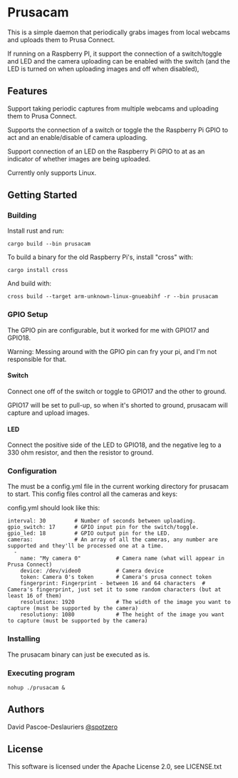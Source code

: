 # Prusacam

This is a simple daemon that periodically grabs images from local webcams and uploads them to Prusa Connect.

If running on a Raspberry PI, it support the connection of a switch/toggle and LED and the camera uploading can be enabled with the switch (and the LED is turned on when uploading images and off when disabled),

## Features

Support taking periodic captures from multiple webcams and uploading them to Prusa Connect.

Supports the connection of a switch or toggle the the Raspberry Pi GPIO to act and an enable/disable of camera uploading.

Support connection of an LED on the Raspberry Pi GPIO to at as an indicator of whether images are being uploaded.

Currently only supports Linux.

## Getting Started

### Building

Install rust and run: 

```
cargo build --bin prusacam
```

To build a binary for the old Raspberry Pi's, install "cross" with:

```
cargo install cross
```

And build with:

```
cross build --target arm-unknown-linux-gnueabihf -r --bin prusacam
```

### GPIO Setup

The GPIO pin are configurable, but it worked for me with GPIO17 and GPIO18.

Warning: Messing around with the GPIO pin can fry your pi, and I'm not responsible for that.

#### Switch

Connect one off of the switch or toggle to GPIO17 and the other to ground.

GPIO17 will be set to pull-up, so when it's shorted to ground, prusacam will capture and upload images.

#### LED

Connect the positive side of the LED to GPIO18, and the negative leg to a 330 ohm resistor, and then the resistor to ground.

### Configuration

The must be a config.yml file in the current working directory for prusacam to start.  This config files control all the cameras and keys:

config.yml should look like this:
```
interval: 30         # Number of seconds between uploading.
gpio_switch: 17      # GPIO input pin for the switch/toggle.
gpio_led: 18         # GPIO output pin for the LED.
cameras:             # An array of all the cameras, any number are supported and they'll be processed one at a time.
  -
    name: "My camera 0"           # Camera name (what will appear in Prusa Connect)
    device: /dev/video0           # Camera device
    token: Camera 0's token       # Camera's prusa connect token
    fingerprint: Fingerprint - between 16 and 64 characters  # Camera's fingerprint, just set it to some random characters (but at least 16 of them)
    resolutionx: 1920             # The width of the image you want to capture (must be supported by the camera)
    resolutiony: 1080             # The height of the image you want to capture (must be supported by the camera)
```

### Installing

The prusacam binary can just be executed as is.

### Executing program

```
nohup ./prusacam &
```

## Authors

David Pascoe-Deslauriers [@spotzero](https://github.com/spotzero)

## License

This software is licensed under the Apache License 2.0, see LICENSE.txt
